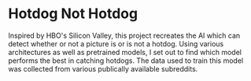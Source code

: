# Hotdog Not Hotdog

Inspired by HBO's Silicon Valley, this project recreates the AI which can detect whether or not a picture is or is not a hotdog. Using 
various architectures as well as pretrained models, I set out to find which model performs the best in catching hotdogs. The data used to train this
model was collected from various publically available subreddits.
